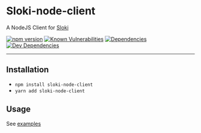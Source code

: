 # Sloki-node-client
A NodeJS Client for [Sloki](https://github.com/sloki-project/sloki-node-client)

[![npm version](https://badge.fury.io/js/sloki-node-client.svg?v=0)](http://badge.fury.io/js/sloki-node-client)
[![Known Vulnerabilities](https://snyk.io/test/github/sloki-project/sloki-node-client/badge.svg)](https://snyk.io/test/github/sloki-project/sloki-node-client)
[![Dependencies](https://david-dm.org/sloki-project/sloki-node-client.svg)](https://david-dm.org/sloki-project/sloki-node-client)
[![Dev Dependencies](https://david-dm.org/sloki-project/sloki-node-client/dev-status.svg)](https://david-dm.org/sloki-project/sloki-node-client?type=dev)

-----

## Installation

  * ```npm install sloki-node-client```
  * ```yarn add sloki-node-client```



## Usage

See [examples](examples/)
